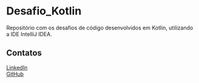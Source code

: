 # Desafio_Kotlin
Repositório com os desafios de código desenvolvidos em Kotlin, utilizando a IDE IntelliJ IDEA. 

## Contatos
<a href="https://www.linkedin.com/in/emmanuel-cosme-martins-bento-3963bb1b9/" > LinkedIn </a> <br>
<a href="https://github.com/EmmanuelMartins21" > GitHub </a> <br>
